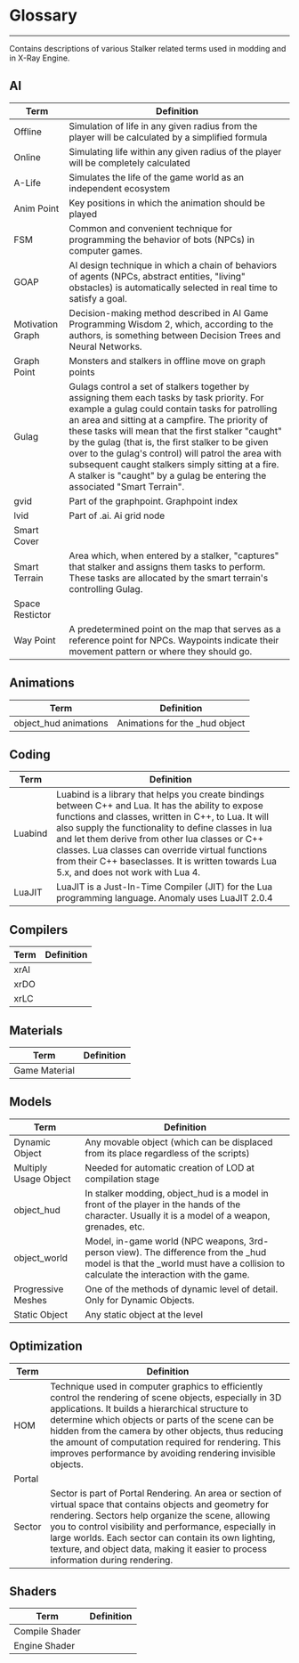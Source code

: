 # Glossary

___

Contains descriptions of various Stalker related terms used in modding and in X-Ray Engine.

<style>
    :target {
        animation: highlight 2s;
    }
    @keyframes highlight {
        0%   { background-color: yellow; }
        100% { background-color: transparent; }
    }
</style>

## AI

<table><thead>
  <tr>
    <th>Term</th>
    <th>Definition</th>
  </tr></thead>
<tbody>
  <tr id="Offline">
    <td>Offline</td>
    <td>Simulation of life in any given radius from the player will be calculated by a simplified formula</td>
  </tr>
  <tr id="Online">
    <td>Online</td>
    <td>Simulating life within any given radius of the player will be completely calculated</td>
  </tr>
  <tr id="ALife">
    <td>A-Life</td>
    <td>Simulates the life of the game world as an independent ecosystem</td>
  </tr>
  <tr id="Animpoint">
    <td>Anim Point</td>
    <td>Key positions in which the animation should be played</td>
  </tr>
  <tr id="FSM">
    <td>FSM</td>
    <td>Common and convenient technique for programming the behavior of bots (NPCs) in computer games.</td>
  </tr>
  <tr id="GOAP">
    <td>GOAP</td>
    <td>AI design technique in which a chain of behaviors of agents (NPCs, abstract entities, "living" obstacles) is automatically selected in real time to satisfy a goal.</td>
  </tr>
  <tr id="MG">
    <td>Motivation Graph</td>
    <td>Decision-making method described in AI Game Programming Wisdom 2, which, according to the authors, is something between Decision Trees and Neural Networks.</td>
  </tr>
  <tr id="Graphpoint">
    <td>Graph Point</td>
    <td>Monsters and stalkers in offline move on graph points</td>
  </tr>
  <tr id="Gulag">
    <td>Gulag</td>
    <td>Gulags control a set of stalkers together by assigning them each tasks by task priority. For example a gulag could contain tasks for patrolling an area and sitting at a campfire. The priority of these tasks will mean that the first stalker "caught" by the gulag (that is, the first stalker to be given over to the gulag's control) will patrol the area with subsequent caught stalkers simply sitting at a fire. A stalker is "caught" by a gulag be entering the associated "Smart Terrain".</td>
  </tr>
  <tr id="gvid">
    <td>gvid</td>
    <td>Part of the graphpoint. Graphpoint index</td>
  </tr>
  <tr id="lvid">
    <td>lvid</td>
    <td>Part of .ai. Ai grid node</td>
  </tr>
  <tr id="SmartCover">
    <td>Smart Cover</td>
    <td></td>
  </tr>
  <tr id="SmartTerrain">
    <td>Smart Terrain</td>
    <td>Area which, when entered by a stalker, "captures" that stalker and assigns them tasks to perform. These tasks are allocated by the smart terrain's controlling Gulag.</td>
  </tr>
  <tr id="SpaceRestrictor">
    <td>Space Restictor</td>
    <td></td>
  </tr>
  <tr id="WayPoint">
    <td>Way Point</td>
    <td>A predetermined point on the map that serves as a reference point for NPCs. Waypoints indicate their movement pattern or where they should go.</td>
  </tr>
</tbody></table>

## Animations

<table><thead>
  <tr>
    <th>Term</th>
    <th>Definition</th>
  </tr></thead>
<tbody>
  <tr id="_hudAnimations">
    <td>object_hud animations</td>
    <td>Animations for the _hud object</td>
  </tr>
</tbody>
</table>

## Coding

<table><thead>
  <tr>
    <th>Term</th>
    <th>Definition</th>
  </tr></thead>
<tbody>
  <tr id="Luabind">
    <td>Luabind</td>
    <td>Luabind is a library that helps you create bindings between C++ and Lua. It has the ability to expose functions and classes, written in C++, to Lua. It will also supply the functionality to define classes in lua and let them derive from other lua classes or C++ classes. Lua classes can override virtual functions from their C++ baseclasses. It is written towards Lua 5.x, and does not work with Lua 4.</td>
  </tr>
  <tr id="LuaJIT">
    <td>LuaJIT</td>
    <td>LuaJIT is a Just-In-Time Compiler (JIT) for the Lua programming language. Anomaly uses LuaJIT 2.0.4</td>
  </tr>
</tbody>
</table>

## Compilers

<table><thead>
  <tr>
    <th>Term</th>
    <th>Definition</th>
  </tr></thead>
<tbody>
  <tr id="xrAI">
    <td>xrAI</td>
    <td></td>
  </tr>
  <tr id="xrDO">
    <td>xrDO</td>
    <td></td>
  </tr>
  <tr id="xrLC">
    <td>xrLC</td>
    <td></td>
  </tr>
</tbody>
</table>

## Materials

<table><thead>
  <tr>
    <th>Term</th>
    <th>Definition</th>
  </tr></thead>
<tbody>
  <tr id="GameMaterial">
    <td>Game Material</td>
    <td></td>
  </tr>
</tbody>
</table>

## Models

<table><thead>
  <tr>
    <th>Term</th>
    <th>Definition</th>
  </tr></thead>
<tbody>
  <tr id="DynamicObject">
    <td>Dynamic Object</td>
    <td>Any movable object (which can be displaced from its place regardless of the scripts)</td>
  </tr>
  <tr id="MultiplyUsageObject">
    <td>Multiply Usage Object</td>
    <td>Needed for automatic creation of LOD at compilation stage</td>
  </tr>
  <tr id="_hud">
    <td>object_hud</td>
    <td>In stalker modding, object_hud is a model in front of the player in the hands of the character. Usually it is a model of a weapon, grenades, etc.</td>
  </tr>
  <tr id="_world">
    <td>object_world</td>
    <td>Model, in-game world (NPC weapons, 3rd-person view). The difference from the _hud model is that the _world must have a collision to calculate the interaction with the game.</td>
  </tr>
  <tr id="ProgressiveMeshes">
    <td>Progressive Meshes</td>
    <td>One of the methods of dynamic level of detail. Only for Dynamic Objects.</td>
  </tr>
  <tr id="StaticObject">
    <td>Static Object</td>
    <td>Any static object at the level</td>
  </tr>
</tbody>
</table>

## Optimization

<table><thead>
  <tr>
    <th>Term</th>
    <th>Definition</th>
  </tr></thead>
<tbody>
  <tr id="HOM">
    <td>HOM</td>
    <td>Technique used in computer graphics to efficiently control the rendering of scene objects, especially in 3D applications. It builds a hierarchical structure to determine which objects or parts of the scene can be hidden from the camera by other objects, thus reducing the amount of computation required for rendering. This improves performance by avoiding rendering invisible objects.</td>
  </tr>
  <tr id="Portal">
    <td>Portal</td>
    <td></td>
  </tr>
  <tr id="Sector">
    <td>Sector</td>
    <td>Sector is part of Portal Rendering. An area or section of virtual space that contains objects and geometry for rendering. Sectors help organize the scene, allowing you to control visibility and performance, especially in large worlds. Each sector can contain its own lighting, texture, and object data, making it easier to process information during rendering.</td>
  </tr>
</tbody>
</table>

## Shaders

<table><thead>
  <tr>
    <th>Term</th>
    <th>Definition</th>
  </tr></thead>
<tbody>
  <tr id="CompileShader">
    <td>Compile Shader</td>
    <td></td>
  </tr>
  <tr id="EngineShader">
    <td>Engine Shader</td>
    <td></td>
  </tr>
</tbody>
</table>
